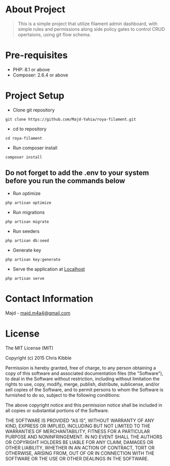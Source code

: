 # About Project
> This is a simple project that utilize filament admin dashboard, with simple rules and permissions along side policy gates to control CRUD opertaions, using git flow schema.

# Pre-requisites
- PHP: 8.1 or above
- Composer: 2.6.4 or above

# Project Setup
- Clone git repository
```
git clone https://github.com/Majd-Yahia/roya-filament.git
```

- cd to repository
```
cd roya-filament
```

- Run composer install
```
composer install
```

## Do not forget to add the .env to your system before you run the commands below

- Run optimize
```
php artisan optimize
```

- Run migrations
```
php artisan migrate
```

- Run seeders
```
php artisan db:seed
```

- Generate key
```
php artisan key:generate
```

- Serve the application at [Localhost](http://127.0.0.1:8000)
```
php artisan serve
```

# Contact Information
Majd - majd.m4a4@gmail.com

# License
The MIT License (MIT)

Copyright (c) 2015 Chris Kibble

Permission is hereby granted, free of charge, to any person obtaining a copy of this software and associated documentation files (the "Software"), to deal in the Software without restriction, including without limitation the rights to use, copy, modify, merge, publish, distribute, sublicense, and/or sell copies of the Software, and to permit persons to whom the Software is furnished to do so, subject to the following conditions:

The above copyright notice and this permission notice shall be included in all copies or substantial portions of the Software.

THE SOFTWARE IS PROVIDED "AS IS", WITHOUT WARRANTY OF ANY KIND, EXPRESS OR IMPLIED, INCLUDING BUT NOT LIMITED TO THE WARRANTIES OF MERCHANTABILITY, FITNESS FOR A PARTICULAR PURPOSE AND NONINFRINGEMENT. IN NO EVENT SHALL THE AUTHORS OR COPYRIGHT HOLDERS BE LIABLE FOR ANY CLAIM, DAMAGES OR OTHER LIABILITY, WHETHER IN AN ACTION OF CONTRACT, TORT OR OTHERWISE, ARISING FROM, OUT OF OR IN CONNECTION WITH THE SOFTWARE OR THE USE OR OTHER DEALINGS IN THE SOFTWARE.
